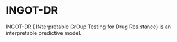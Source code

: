 # INGOT-DR

INGOT-DR ( INterpretable GrOup Testing for Drug Resistance) is an interpretable predictive model.
